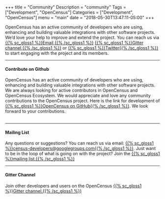 +++
title = "Community"
Description = "community"
Tags = ["Development", "OpenCensus"]
Categories = ["Development", "OpenCensus"]
menu = "main"
date = "2018-05-30T13:47:11-05:00"
+++

OpenCensus has an active community of developers who are using, enhancing and building valuable integrations with other software projects. We’d love your help to improve and extend the project. You can reach us via [{{% sc_gloss1 %}}Email,{{% /sc_gloss1 %}}](mailto:census-developers@googlegroups.com) [{{% sc_gloss1 %}}Gitter channel,{{% /sc_gloss1 %}}](https://gitter.im/census-instrumentation/Lobby) or [{{% sc_gloss1 %}}Twitter{{% /sc_gloss1 %}}](https://twitter.com/opencensusio) to start engaging with the project and its members.  

---

#### Contribute on Github  
OpenCensus has an active community of developers who are using, enhancing and building valuable integrations with other software projects. We are always looking for active contributors in OpenCensus and OpenCensus Ecosystem. We would appreciate and love any community contributions to the OpenCensus project. Here is the link for development of [{{% sc_gloss1 %}}OpenCensus on GitHub{{% /sc_gloss1 %}}](https://github.com/census-instrumentation). We look forward to your contributions.  
&nbsp;  

---

#### Mailing List
Any questions or suggestions? You can reach us via email: [{{% sc_gloss1 %}}census-developers@googlegroups.com{{% /sc_gloss1 %}}](mailto:census-developers@googlegroups.com). Just want to be in the loop of what is going on with the project? Join the [{{% sc_gloss1 %}}mailing list.{{% /sc_gloss1 %}}](https://groups.google.com/forum/#!forum/census-developers)  

---

#### Gitter Channel
Join other developers and users on the OpenCensus [{{% sc_gloss1 %}}Gitter channel.{{% /sc_gloss1 %}}](https://gitter.im/census-instrumentation/Lobby)

